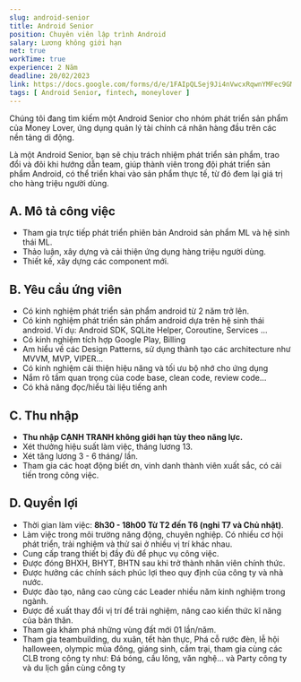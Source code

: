 ```yaml
---
slug: android-senior 
title: Android Senior
position: Chuyên viên lập trình Android
salary: Lương không giới hạn 
net: true
workTime: true
experience: 2 Năm
deadline: 20/02/2023
link: https://docs.google.com/forms/d/e/1FAIpQLSej9Ji4nVwcxRqwnYMFec9GMv3uYOpMD2vaskgfbVI4z3UjAA/viewform?usp=pp_url&entry.118037241=Android+Senior
tags: [ Android Senior, fintech, moneylover ]
---
```


Chúng tôi đang tìm kiếm một Android Senior cho nhóm phát triển sản phẩm của Money Lover, ứng dụng quản lý tài chính cá nhân hàng đầu trên các nền tảng di động.

Là một Android Senior, bạn sẽ chịu trách nhiệm phát triển sản phẩm, trao đổi và đôi khi hướng dẫn team, giúp thành viên trong đội phát triển sản phẩm Android, có thể triển khai vào sản phẩm thực tế, từ đó đem lại giá trị cho hàng triệu người dùng.

## A. Mô tả công việc
- Tham gia trực tiếp phát triển phiên bản Android sản phẩm ML và hệ sinh thái ML.
- Thảo luận, xây dựng và cải thiện ứng dụng hàng triệu người dùng.
- Thiết kế, xây dựng các component mới.


## B. Yêu cầu ứng viên
- Có kinh nghiệm phát triển sản phẩm android từ 2 năm trở lên.
- Có kinh nghiệm phát triển sản phẩm android dựa trên hệ sinh thái android. Ví dụ: Android SDK, SQLite Helper, Coroutine, Services ...
- Có kinh nghiệm tích hợp Google Play, Billing
- Am hiểu về các Design Patterns, sử dụng thành tạo các architecture như MVVM, MVP, VIPER...
- Có kinh nghiệm cải thiện hiệu năng và tối ưu bộ nhớ cho ứng dụng
- Nắm rõ tầm quan trọng của code base, clean code, review code...
- Có khả năng đọc/hiểu tài liệu tiếng anh

## C. Thu nhập
- **Thu nhập CẠNH TRANH không giới hạn tùy theo năng lực.**
- Xét thưởng hiệu suất làm việc, tháng lương 13.
- Xét tăng lương 3 - 6 tháng/ lần.
- Tham gia các hoạt động biết ơn, vinh danh thành viên xuất sắc, có cải tiến trong công việc.

## D. Quyền lợi
- Thời gian làm việc: **8h30 - 18h00 Từ T2 đến T6 (nghỉ T7 và Chủ nhật)**.
- Làm việc trong môi trường năng động, chuyên nghiệp. Có nhiều cơ hội phát triển, trải nghiệm và thử sai ở nhiều vị trí khác nhau.
- Cung cấp trang thiết bị đầy đủ để phục vụ công việc.
- Được đóng BHXH, BHYT, BHTN sau khi trở thành nhân viên chính thức.
- Được hưởng các chính sách phúc lợi theo quy định của công ty và nhà nước.
- Được đào tạo, nâng cao cùng các Leader nhiều năm kinh nghiệm trong ngành.
- Được đề xuất thay đổi vị trí để trải nghiệm, nâng cao kiến thức kĩ năng của bản thân.
- Tham gia khám phá những vùng đất mới 01 lần/năm.
- Tham gia teambuilding, du xuân, tết hàn thực, Phá cỗ rước đèn, lễ hội halloween, olympic mùa đông, giáng sinh, cắm trại, tham gia cùng các CLB trong công ty như: Đá bóng, cầu lông, văn nghệ… và Party công ty và du lịch gần cùng công ty 


